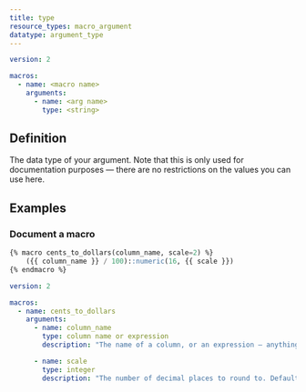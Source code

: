 ```yaml
---
title: type
resource_types: macro_argument
datatype: argument_type
---
```



<File name='macros/<filename>.yml'>

```yml
version: 2

macros:
  - name: <macro name>
    arguments:
      - name: <arg name>
        type: <string>

```

</File>

## Definition
The data type of your argument. Note that this is only used for documentation purposes — there are no restrictions on the values you can use here.

## Examples
### Document a macro

<File name='macros/cents_to_dollars.sql'>

```sql
{% macro cents_to_dollars(column_name, scale=2) %}
    ({{ column_name }} / 100)::numeric(16, {{ scale }})
{% endmacro %}

```

</File>

<File name='macros/cents_to_dollars.yml'>

```yml
version: 2

macros:
  - name: cents_to_dollars
    arguments:
      - name: column_name
        type: column name or expression
        description: "The name of a column, or an expression — anything that can be `select`-ed as a column"

      - name: scale
        type: integer
        description: "The number of decimal places to round to. Default is 2."

```

</File>
